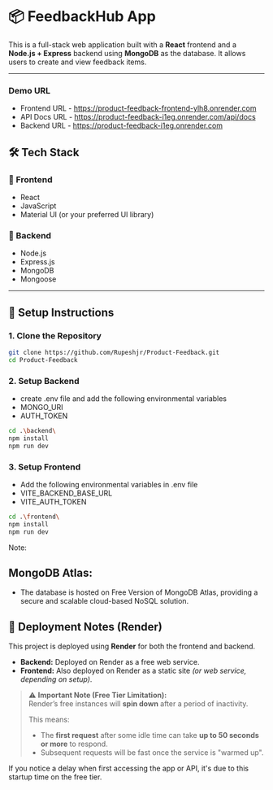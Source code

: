 # 📦 FeedbackHub App

This is a full-stack web application built with a **React** frontend and a **Node.js + Express** backend using **MongoDB** as the database. It allows users to create and view feedback items.

---

### Demo URL

- Frontend URL - https://product-feedback-frontend-ylh8.onrender.com
- API Docs URL - https://product-feedback-i1eg.onrender.com/api/docs
- Backend URL - https://product-feedback-i1eg.onrender.com

## 🛠️ Tech Stack

### 🔹 Frontend

- React
- JavaScript
- Material UI (or your preferred UI library)

### 🔹 Backend

- Node.js
- Express.js
- MongoDB
- Mongoose

---

## 🚀 Setup Instructions

### 1. Clone the Repository

```bash
git clone https://github.com/Rupeshjr/Product-Feedback.git
cd Product-Feedback
```

### 2. Setup Backend

- create .env file and add the following environmental variables
- MONGO_URI
- AUTH_TOKEN

```bash
cd .\backend\
npm install
npm run dev
```

### 3. Setup Frontend

- Add the following environmental variables in .env file
- VITE_BACKEND_BASE_URL
- VITE_AUTH_TOKEN

```bash
cd .\frontend\
npm install
npm run dev
```

Note:

## **MongoDB Atlas:**

- The database is hosted on Free Version of MongoDB Atlas, providing a secure and scalable cloud-based NoSQL solution.

## 🚀 Deployment Notes (Render)

This project is deployed using **Render** for both the frontend and backend.

- **Backend:** Deployed on Render as a free web service.
- **Frontend:** Also deployed on Render as a static site _(or web service, depending on setup)_.

> ⚠️ **Important Note (Free Tier Limitation):**  
> Render’s free instances will **spin down** after a period of inactivity.
>
> This means:
>
> - The **first request** after some idle time can take **up to 50 seconds or more** to respond.
> - Subsequent requests will be fast once the service is "warmed up".

If you notice a delay when first accessing the app or API, it's due to this startup time on the free tier.

